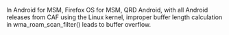In Android for MSM, Firefox OS for MSM, QRD Android, with all Android releases from CAF using the Linux kernel, improper buffer length calculation in wma_roam_scan_filter() leads to buffer overflow.